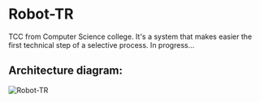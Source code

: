# Robot-TR
TCC from Computer Science college. It's a system that makes easier the first technical step of a selective process. In progress...

## Architecture diagram:

![Robot-TR](https://user-images.githubusercontent.com/47904819/140020904-fad56206-91f1-49c0-a070-901b0ad7a0d1.png)
